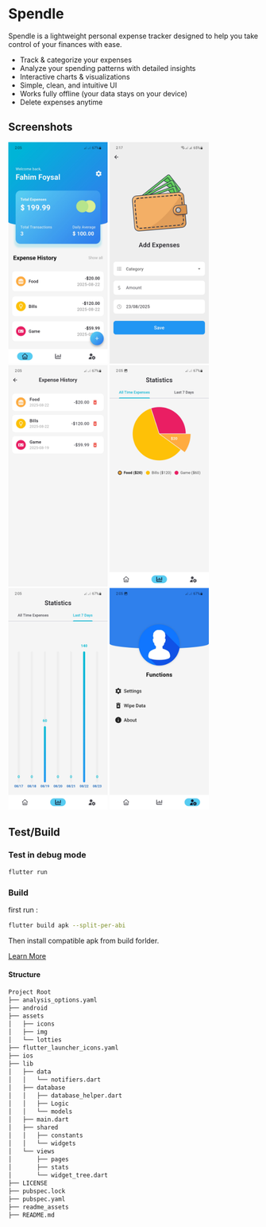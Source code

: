 # Spendle

Spendle is a lightweight personal expense tracker designed to help you take control of your finances with ease.

- Track & categorize your expenses
- Analyze your spending patterns with detailed insights
- Interactive charts & visualizations
- Simple, clean, and intuitive UI
- Works fully offline (your data stays on your device)
- Delete expenses anytime

## Screenshots

<p float="center">
    <img src="readme_assets/ss_home.jpg" alt="App Screenshot" width="200"/>
    <img src="readme_assets/ss_add.jpg" alt="App Screenshot" width="200"/>
    <img src="readme_assets/ss_all.jpg" alt="App Screenshot" width="200"/>
    <img src="readme_assets/ss_pie.jpg" alt="App Screenshot" width="200"/>
    <img src="readme_assets/ss_bar.jpg" alt="App Screenshot" width="200"/>
    <img src="readme_assets/ss_profile.jpg" alt="App Screenshot" width="200"/>
</p>

## Test/Build

### Test in debug mode

```bash
flutter run
```

### Build

first run :

```bash
flutter build apk --split-per-abi
```

Then install compatible apk from build forlder.

[Learn More](https://docs.flutter.dev/deployment/android)


#### Structure
```
Project Root
├── analysis_options.yaml
├── android
├── assets
│   ├── icons
│   ├── img
│   └── lotties
├── flutter_launcher_icons.yaml
├── ios
├── lib
│   ├── data
│   │   └── notifiers.dart
│   ├── database
│   │   ├── database_helper.dart
│   │   ├── Logic
│   │   └── models
│   ├── main.dart
│   ├── shared
│   │   ├── constants
│   │   └── widgets
│   └── views
│       ├── pages
│       ├── stats
│       └── widget_tree.dart
├── LICENSE
├── pubspec.lock
├── pubspec.yaml
├── readme_assets
├── README.md
```
